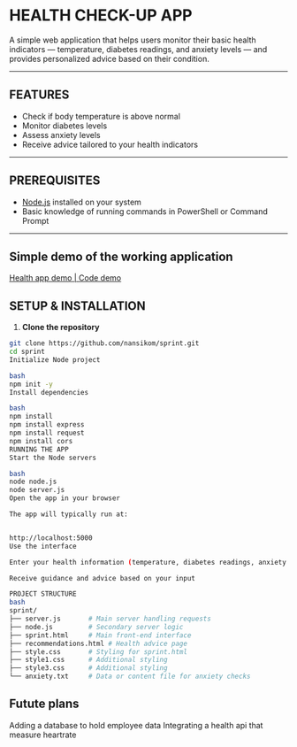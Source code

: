 # HEALTH CHECK-UP APP

A simple web application that helps users monitor their basic health indicators — temperature, diabetes readings, and anxiety levels — and provides personalized advice based on their condition.  

---

## FEATURES

- Check if body temperature is above normal  
- Monitor diabetes levels  
- Assess anxiety levels  
- Receive advice tailored to your health indicators  

---

## PREREQUISITES

- [Node.js](https://nodejs.org/) installed on your system  
- Basic knowledge of running commands in PowerShell or Command Prompt  

---
## Simple demo of the working application
[Health app demo | Code demo](https://youtu.be/SPihiQ33xK|https://www.youtube.com/watch?v=9O9jin5N-Tc)

## SETUP & INSTALLATION

1. **Clone the repository**
```bash
git clone https://github.com/nansikom/sprint.git
cd sprint
Initialize Node project

bash
npm init -y
Install dependencies

bash
npm install
npm install express
npm install request
npm install cors
RUNNING THE APP
Start the Node servers

bash
node node.js
node server.js
Open the app in your browser

The app will typically run at:


http://localhost:5000
Use the interface

Enter your health information (temperature, diabetes readings, anxiety status)

Receive guidance and advice based on your input

PROJECT STRUCTURE
bash
sprint/
├── server.js       # Main server handling requests
├── node.js         # Secondary server logic
├── sprint.html     # Main front-end interface
├── recommendations.html # Health advice page
├── style.css       # Styling for sprint.html
├── style1.css      # Additional styling
├── style3.css      # Additional styling
└── anxiety.txt     # Data or content file for anxiety checks
```
## Futute plans
Adding a database to hold employee data 
Integrating a health api that measure heartrate 
